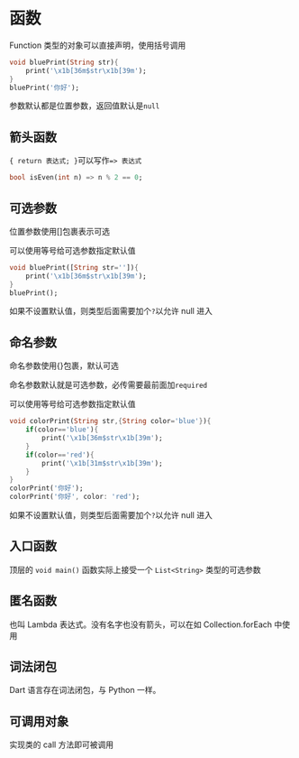 # 函数

Function 类型的对象可以直接声明，使用括号调用

```dart
void bluePrint(String str){
    print('\x1b[36m$str\x1b[39m');
}
bluePrint('你好');
```

参数默认都是位置参数，返回值默认是`null`

## 箭头函数

`{ return 表达式; }`可以写作`=> 表达式`

```dart
bool isEven(int n) => n % 2 == 0;
```

## 可选参数

位置参数使用[]包裹表示可选

可以使用等号给可选参数指定默认值

```dart
void bluePrint([String str='']){
    print('\x1b[36m$str\x1b[39m');
}
bluePrint();
```

如果不设置默认值，则类型后面需要加个`?`以允许 null 进入

## 命名参数

命名参数使用{}包裹，默认可选

命名参数默认就是可选参数，必传需要最前面加`required`

可以使用等号给可选参数指定默认值

```dart
void colorPrint(String str,{String color='blue'}){
    if(color=='blue'){
        print('\x1b[36m$str\x1b[39m');
    }
    if(color=='red'){
        print('\x1b[31m$str\x1b[39m');
    }
}
colorPrint('你好');
colorPrint('你好', color: 'red');
```

如果不设置默认值，则类型后面需要加个`?`以允许 null 进入

## 入口函数

顶层的 `void main()` 函数实际上接受一个 `List<String>` 类型的可选参数

## 匿名函数

也叫 Lambda 表达式。没有名字也没有箭头，可以在如 Collection.forEach 中使用

## 词法闭包

Dart 语言存在词法闭包，与 Python 一样。

## 可调用对象

实现类的 call 方法即可被调用
